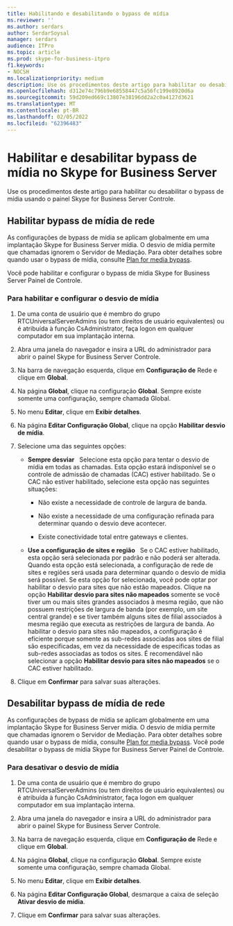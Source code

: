 ```yaml
---
title: Habilitando e desabilitando o bypass de mídia
ms.reviewer: ''
ms.author: serdars
author: SerdarSoysal
manager: serdars
audience: ITPro
ms.topic: article
ms.prod: skype-for-business-itpro
f1.keywords:
- NOCSH
ms.localizationpriority: medium
description: Use os procedimentos deste artigo para habilitar ou desabilitar o bypass de mídia usando o painel Skype for Business Server Controle.
ms.openlocfilehash: d312e74c796b9e68558447c5a56fc199e8920d6a
ms.sourcegitcommit: 59d209ed669c13807e38196dd2a2c0a4127d3621
ms.translationtype: MT
ms.contentlocale: pt-BR
ms.lasthandoff: 02/05/2022
ms.locfileid: "62396483"
---
```

# <a name="enabling-and-disabling-media-bypass-in-skype-for-business-server"></a>Habilitar e desabilitar bypass de mídia no Skype for Business Server

Use os procedimentos deste artigo para habilitar ou desabilitar o bypass de mídia usando o painel Skype for Business Server Controle.

## <a name="enable-network-media-bypass"></a>Habilitar bypass de mídia de rede 

As configurações de bypass de mídia se aplicam globalmente em uma implantação Skype for Business Server mídia. O desvio de mídia permite que chamadas ignorem o Servidor de Mediação. Para obter detalhes sobre quando usar o bypass de mídia, consulte [Plan for media bypass](../../../plan-your-deployment/enterprise-voice-solution/media-bypass.md).

Você pode habilitar e configurar o bypass de mídia Skype for Business Server Painel de Controle.


### <a name="to-enable-and-configure-media-bypass"></a>Para habilitar e configurar o desvio de mídia

1.  De uma conta de usuário que é membro do grupo RTCUniversalServerAdmins (ou tem direitos de usuário equivalentes) ou é atribuída à função CsAdministrator, faça logon em qualquer computador em sua implantação interna.

2.  Abra uma janela do navegador e insira a URL do administrador para abrir o painel Skype for Business Server Controle. 

3.  Na barra de navegação esquerda, clique em **Configuração de** Rede e clique em **Global**.

4.  Na página **Global**, clique na configuração **Global**. Sempre existe somente uma configuração, sempre chamada Global.

5.  No menu **Editar**, clique em **Exibir detalhes**.

6.  Na página **Editar Configuração Global**, clique na opção **Habilitar desvio de mídia**.

7.  Selecione uma das seguintes opções:
    
      - **Sempre desviar**   Selecione esta opção para tentar o desvio de mídia em todas as chamadas. Esta opção estará indisponível se o controle de admissão de chamadas (CAC) estiver habilitado. Se o CAC não estiver habilitado, selecione esta opção nas seguintes situações:
        
          - Não existe a necessidade de controle de largura de banda.
        
          - Não existe a necessidade de uma configuração refinada para determinar quando o desvio deve acontecer.
        
          - Existe conectividade total entre gateways e clientes.
    
      - **Use a configuração de sites e região**   Se o CAC estiver habilitado, esta opção será selecionada por padrão e não poderá ser alterada. Quando esta opção está selecionada, a configuração de rede de sites e regiões será usada para determinar quando o desvio de mídia será possível. Se esta opção for selecionada, você pode optar por habilitar o desvio para sites que não estão mapeados. Clique na opção **Habilitar desvio para sites não mapeados** somente se você tiver um ou mais sites grandes associados à mesma região, que não possuem restrições de largura de banda (por exemplo, um site central grande) e se tiver também alguns sites de filial associados à mesma região que executa as restrições de largura de banda. Ao habilitar o desvio para sites não mapeados, a configuração é eficiente porque somente as sub-redes associadas aos sites de filial são especificadas, em vez da necessidade de especificas todas as sub-redes associadas as todos os sites. É recomendável não selecionar a opção **Habilitar desvio para sites não mapeados** se o CAC estiver habilitado.

8.  Clique em **Confirmar** para salvar suas alterações.


## <a name="disable-network-media-bypass"></a>Desabilitar bypass de mídia de rede

As configurações de bypass de mídia se aplicam globalmente em uma implantação Skype for Business Server mídia. O desvio de mídia permite que chamadas ignorem o Servidor de Mediação. Para obter detalhes sobre quando usar o bypass de mídia, consulte [Plan for media bypass](../../../plan-your-deployment/enterprise-voice-solution/media-bypass.md). Você pode desabilitar o bypass de mídia Skype for Business Server Painel de Controle. 


### <a name="to-disable-media-bypass"></a>Para desativar o desvio de mídia

1.  De uma conta de usuário que é membro do grupo RTCUniversalServerAdmins (ou tem direitos de usuário equivalentes) ou é atribuída à função CsAdministrator, faça logon em qualquer computador em sua implantação interna.

2.  Abra uma janela do navegador e insira a URL do administrador para abrir o painel Skype for Business Server Controle. 

3.  Na barra de navegação esquerda, clique em **Configuração de** Rede e clique em **Global**.

4.  Na página **Global**, clique na configuração **Global**. Sempre existe somente uma configuração, sempre chamada Global.

5.  No menu **Editar**, clique em **Exibir detalhes**.

6.  Na página **Editar Configuração Global**, desmarque a caixa de seleção **Ativar desvio de mídia**.

7.  Clique em **Confirmar** para salvar suas alterações.

  
